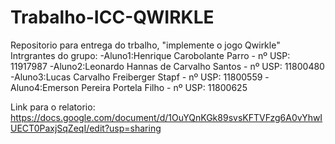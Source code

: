 # Trabalho-ICC-QWIRKLE
Repositorio para entrega do trbalho, "implemente o jogo Qwirkle"
Intrgrantes do grupo:
-Aluno1:Henrique Carobolante Parro - nº USP: 11917987 
-Aluno2:Leonardo Hannas de Carvalho Santos  - nº USP: 11800480
-Aluno3:Lucas Carvalho Freiberger Stapf - nº USP: 11800559
-Aluno4:Emerson Pereira Portela Filho - nº USP: 11800625

Link para o relatorio: https://docs.google.com/document/d/1OuYQnKGk89svsKFTVFzg6A0vYhwIUECT0PaxjSqZeqI/edit?usp=sharing
